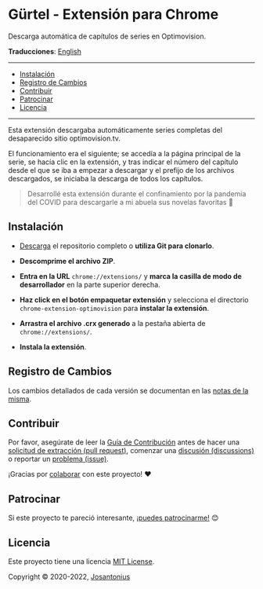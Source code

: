 # Gürtel - Extensión para Chrome

Descarga automática de capítulos de series en Optimovision.

**Traducciones**: [English](/README.md)

---

- [Instalación](#instalación)
- [Registro de Cambios](#registro-de-cambios)
- [Contribuir](#contribuir)
- [Patrocinar](#patrocinar)
- [Licencia](#licencia)

---

Esta extensión descargaba automáticamente series completas del desaparecido sitio optimovision.tv.

El funcionamiento era el siguiente; se accedía a la página principal de la serie, se hacía clic en la extensión,
y tras indicar el número del capítulo desde el que se iba a empezar a descargar y el prefijo de los archivos
descargados, se iniciaba la descarga de todos los capítulos.

  > Desarrollé esta extensión durante el confinamiento por la pandemia
  > del COVID para descargarle a mi abuela sus novelas favoritas :older_woman:

## Instalación

- [Descarga](https://github.com/josantonius/chrome-extension-optimovision/archive/master.zip) el repositorio completo
o **utiliza Git para clonarlo**.

- **Descomprime el archivo ZIP**.

- **Entra en la URL** `chrome://extensions/` y **marca la casilla de modo de desarrollador** en la parte superior derecha.

- **Haz click en el botón empaquetar extensión** y selecciona el directorio `chrome-extension-optimovision` para
**instalar la extensión**.

- **Arrastra el archivo .crx generado** a la pestaña abierta de `chrome://extensions/`.

- **Instala la extensión**.

## Registro de Cambios

Los cambios detallados de cada versión se documentan en las
[notas de la misma](https://github.com/josantonius/chrome-extension-optimovision/releases).

## Contribuir

Por favor, asegúrate de leer la [Guía de Contribución](CONTRIBUTING.md) antes de hacer una
[solicitud de extracción (pull request)](CONTRIBUTING.md#solicitudes-de-extracción-pull-requests),
comenzar una [discusión (discussions)](CONTRIBUTING.md#discusiones-discussions)
o reportar un [problema (issue)](CONTRIBUTING.md#problemas-issues).

¡Gracias por [colaborar](https://github.com/josantonius/chrome-extension-optimovision/graphs/contributors) con este proyecto!
:heart:

## Patrocinar

Si este proyecto te pareció interesante,
[¡puedes patrocinarme!](https://github.com/josantonius/lang/es-ES/README.md#patrocinar) :blush:

## Licencia

Este proyecto tiene una licencia [MIT License](LICENSE).

Copyright © 2020-2022, [Josantonius](https://github.com/josantonius/lang/es-ES/README.md#contacto)
